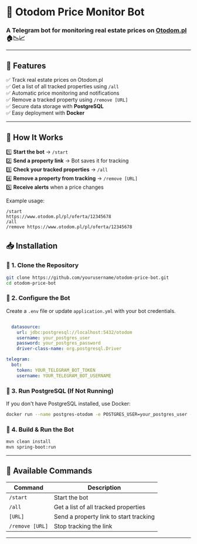 # 🏡 Otodom Price Monitor Bot
### A **Telegram bot** for monitoring real estate prices on [Otodom.pl](https://www.otodom.pl/) 🏠📉📈  

---

## 📌 Features
✅ Track real estate prices on Otodom.pl  
✅ Get a list of all tracked properties using `/all`  
✅ Automatic price monitoring and notifications  
✅ Remove a tracked property using `/remove [URL]`  
✅ Secure data storage with **PostgreSQL**  
✅ Easy deployment with **Docker**  

---

## 🚀 How It Works
1️⃣ **Start the bot** → `/start`  
2️⃣ **Send a property link** → Bot saves it for tracking  
3️⃣ **Check your tracked properties** → `/all`  
4️⃣ **Remove a property from tracking** → `/remove [URL]`  
5️⃣ **Receive alerts** when a price changes  

Example usage:  
```
/start
https://www.otodom.pl/pl/oferta/12345678
/all
/remove https://www.otodom.pl/pl/oferta/12345678
```

## 📥 Installation
### 🔹 1. Clone the Repository
```sh
git clone https://github.com/yourusername/otodom-price-bot.git
cd otodom-price-bot
```

### 🔹 2. Configure the Bot
Create a `.env` file or update `application.yml` with your bot credentials.

```yml

  datasource:
    url: jdbc:postgresql://localhost:5432/otodom
    username: your_postgres_user
    password: your_postgres_password
    driver-class-name: org.postgresql.Driver

telegram:
  bot:
    token: YOUR_TELEGRAM_BOT_TOKEN
    username: YOUR_TELEGRAM_BOT_USERNAME

```

### 🔹 3. Run PostgreSQL (If Not Running)
If you don't have PostgreSQL installed, use Docker:
```sh
docker run --name postgres-otodom -e POSTGRES_USER=your_postgres_user -e POSTGRES_PASSWORD=your_postgres_password -e POSTGRES_DB=otodom -p 5432:5432 -d postgres
```

### 🔹 4. Build & Run the Bot
```sh
mvn clean install
mvn spring-boot:run
```

---

## 📜 Available Commands
| Command   | Description |
|-----------|------------|
| `/start`  | Start the bot |
| `/all`    | Get a list of all tracked properties |
| `[URL]`           | Send a property link to start tracking |
| `/remove [URL]`   | Stop tracking the link |

---






